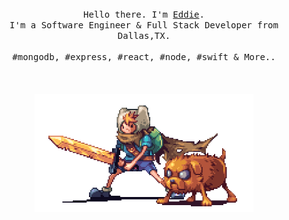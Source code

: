 <p align="center">
  <br>
  <br>
  <br>
  <samp>Hello there. I'm <a href="https://www.linkedin.com/in/ibarrasb/">Eddie</a>.<br> I'm a Software Engineer & Full Stack Developer from Dallas,TX.<br><br>#mongodb, #express, #react, #node, #swift
  & More..
  </samp>
  <br>
  <br>
  <br>
  <br>
  <img src="https://github.com/selimdoyranli/selimdoyranli/blob/master/preview.gif" width="350" />
</p>
